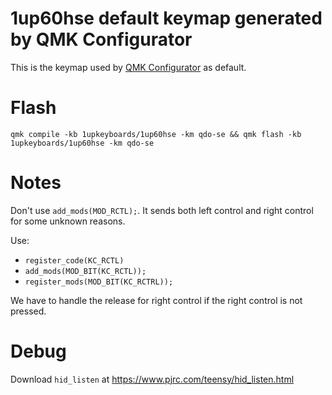 # 1up60hse default keymap generated by QMK Configurator

This is the keymap used by [QMK Configurator](https://config.qmk.fm/#/1upkeyboards/1up60hse/LAYOUT_60_ansi) as default.

# Flash

`qmk compile -kb 1upkeyboards/1up60hse -km qdo-se && qmk flash -kb 1upkeyboards/1up60hse -km qdo-se`

# Notes

Don't use `add_mods(MOD_RCTL);`. It sends both left control and right control for some unknown reasons.

Use:

- `register_code(KC_RCTL)`
- `add_mods(MOD_BIT(KC_RCTL));`
- `register_mods(MOD_BIT(KC_RCTRL));`

We have to handle the release for right control if the right control is not pressed.

# Debug

Download `hid_listen` at https://www.pjrc.com/teensy/hid_listen.html
